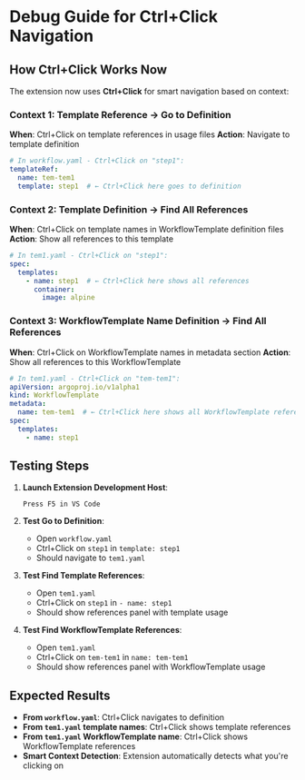 # Debug Guide for Ctrl+Click Navigation

## How Ctrl+Click Works Now

The extension now uses **Ctrl+Click** for smart navigation based on context:

### Context 1: Template Reference → Go to Definition
**When**: Ctrl+Click on template references in usage files
**Action**: Navigate to template definition

```yaml
# In workflow.yaml - Ctrl+Click on "step1":
templateRef:
  name: tem-tem1
  template: step1  # ← Ctrl+Click here goes to definition
```

### Context 2: Template Definition → Find All References
**When**: Ctrl+Click on template names in WorkflowTemplate definition files
**Action**: Show all references to this template

```yaml
# In tem1.yaml - Ctrl+Click on "step1":
spec:
  templates:
    - name: step1  # ← Ctrl+Click here shows all references
      container:
        image: alpine
```

### Context 3: WorkflowTemplate Name Definition → Find All References
**When**: Ctrl+Click on WorkflowTemplate names in metadata section
**Action**: Show all references to this WorkflowTemplate

```yaml
# In tem1.yaml - Ctrl+Click on "tem-tem1":
apiVersion: argoproj.io/v1alpha1
kind: WorkflowTemplate
metadata:
  name: tem-tem1  # ← Ctrl+Click here shows all WorkflowTemplate references
spec:
  templates:
    - name: step1
```

## Testing Steps

1. **Launch Extension Development Host**:
   ```
   Press F5 in VS Code
   ```

2. **Test Go to Definition**:
   - Open `workflow.yaml`
   - Ctrl+Click on `step1` in `template: step1`
   - Should navigate to `tem1.yaml`

3. **Test Find Template References**:
   - Open `tem1.yaml`
   - Ctrl+Click on `step1` in `- name: step1`
   - Should show references panel with template usage

4. **Test Find WorkflowTemplate References**:
   - Open `tem1.yaml`
   - Ctrl+Click on `tem-tem1` in `name: tem-tem1`
   - Should show references panel with WorkflowTemplate usage

## Expected Results

- **From `workflow.yaml`**: Ctrl+Click navigates to definition
- **From `tem1.yaml` template names**: Ctrl+Click shows template references
- **From `tem1.yaml` WorkflowTemplate name**: Ctrl+Click shows WorkflowTemplate references
- **Smart Context Detection**: Extension automatically detects what you're clicking on
